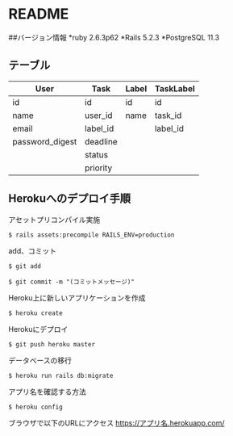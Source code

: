 # README

##バージョン情報
*ruby 2.6.3p62
*Rails 5.2.3
*PostgreSQL 11.3

## テーブル
|User|Task|Label|TaskLabel|
|---|---|---|---|
|id|id|id|id|
|name|user_id|name|task_id|
|email|label_id||label_id|
|password_digest|deadline|||
||status|||
||priority|||

## Herokuへのデプロイ手順
アセットプリコンパイル実施
```
$ rails assets:precompile RAILS_ENV=production
```
add、コミット
```
$ git add 
```
```
$ git commit -m "(コミットメッセージ)"
```
Heroku上に新しいアプリケーションを作成
```
$ heroku create
```
Herokuにデプロイ
```
$ git push heroku master
```
データベースの移行
```
$ heroku run rails db:migrate
```
アプリ名を確認する方法
```
$ heroku config
```
ブラウザで以下のURLにアクセス
https://アプリ名.herokuapp.com/

